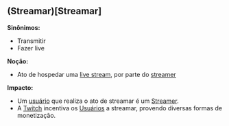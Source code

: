 ## (Streamar)[Streamar]

**Sinônimos:** 
* Transmitir 
* Fazer live

**Noção:** 
* Ato de hospedar uma [live stream](Streamer), por parte do [streamer](Streamer)

**Impacto:**
* Um [usuário](User) que realiza o ato de streamar é um [Streamer](Streamer).
* A [Twitch](Twitch) incentiva os [Usuários](User) a streamar, provendo diversas formas de monetização.